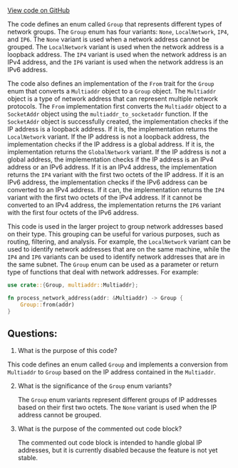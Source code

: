 [View code on GitHub](https://github.com/nervosnetwork/ckb/network/src/network_group.rs)

The code defines an enum called `Group` that represents different types of network groups. The `Group` enum has four variants: `None`, `LocalNetwork`, `IP4`, and `IP6`. The `None` variant is used when a network address cannot be grouped. The `LocalNetwork` variant is used when the network address is a loopback address. The `IP4` variant is used when the network address is an IPv4 address, and the `IP6` variant is used when the network address is an IPv6 address.

The code also defines an implementation of the `From` trait for the `Group` enum that converts a `Multiaddr` object to a `Group` object. The `Multiaddr` object is a type of network address that can represent multiple network protocols. The `From` implementation first converts the `Multiaddr` object to a `SocketAddr` object using the `multiaddr_to_socketaddr` function. If the `SocketAddr` object is successfully created, the implementation checks if the IP address is a loopback address. If it is, the implementation returns the `LocalNetwork` variant. If the IP address is not a loopback address, the implementation checks if the IP address is a global address. If it is, the implementation returns the `GlobalNetwork` variant. If the IP address is not a global address, the implementation checks if the IP address is an IPv4 address or an IPv6 address. If it is an IPv4 address, the implementation returns the `IP4` variant with the first two octets of the IP address. If it is an IPv6 address, the implementation checks if the IPv6 address can be converted to an IPv4 address. If it can, the implementation returns the `IP4` variant with the first two octets of the IPv4 address. If it cannot be converted to an IPv4 address, the implementation returns the `IP6` variant with the first four octets of the IPv6 address.

This code is used in the larger project to group network addresses based on their type. This grouping can be useful for various purposes, such as routing, filtering, and analysis. For example, the `LocalNetwork` variant can be used to identify network addresses that are on the same machine, while the `IP4` and `IP6` variants can be used to identify network addresses that are in the same subnet. The `Group` enum can be used as a parameter or return type of functions that deal with network addresses. For example:

```rust
use crate::{Group, multiaddr::Multiaddr};

fn process_network_address(addr: &Multiaddr) -> Group {
    Group::from(addr)
}
```
## Questions: 
 1. What is the purpose of this code?
   
   This code defines an enum called `Group` and implements a conversion from `Multiaddr` to `Group` based on the IP address contained in the `Multiaddr`.

2. What is the significance of the `Group` enum variants?
   
   The `Group` enum variants represent different groups of IP addresses based on their first two octets. The `None` variant is used when the IP address cannot be grouped.

3. What is the purpose of the commented out code block?
   
   The commented out code block is intended to handle global IP addresses, but it is currently disabled because the feature is not yet stable.